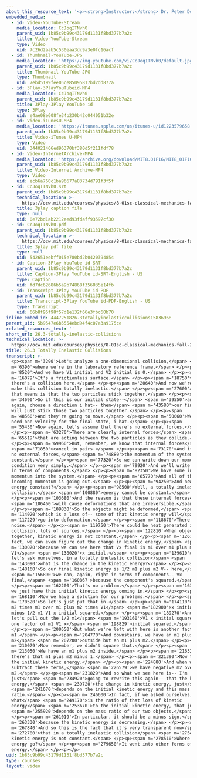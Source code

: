```yaml
---
about_this_resource_text: '<p><strong>Instructor:</strong> Dr. Peter Dourmashkin</p>'
embedded_media:
  - id: Video-YouTube-Stream
    media_location: CcJoqITNvh0
    parent_uid: 1b85c9b99c43179d1131f8bd377b7a2c
    title: Video-YouTube-Stream
    type: Video
    uid: 7c26d2aab5c530eaa3dc9a3e0fc16acf
  - id: Thumbnail-YouTube-JPG
    media_location: 'https://img.youtube.com/vi/CcJoqITNvh0/default.jpg'
    parent_uid: 1b85c9b99c43179d1131f8bd377b7a2c
    title: Thumbnail-YouTube-JPG
    type: Thumbnail
    uid: 7ebd5199fee05ce85095817bd2dd877a
  - id: 3Play-3PlayYouTubeid-MP4
    media_location: CcJoqITNvh0
    parent_uid: 1b85c9b99c43179d1131f8bd377b7a2c
    title: 3Play-3Play YouTube id
    type: 3Play
    uid: e4ae08e608fe34b230b42c044051b32e
  - id: Video-iTunesU-MP4
    media_location: 'https://itunes.apple.com/us/itunes-u/id1223579658'
    parent_uid: 1b85c9b99c43179d1131f8bd377b7a2c
    title: Video-iTunes U-MP4
    type: Video
    uid: 344021466ed96370bf380d5f211fdf78
  - id: Video-InternetArchive-MP4
    media_location: 'https://archive.org/download/MIT8.01F16/MIT8_01F16_L26v03_360p.mp4'
    parent_uid: 1b85c9b99c43179d1131f8bd377b7a2c
    title: Video-Internet Archive-MP4
    type: Video
    uid: ecb6a760c1ba96677a83734d791f3f5f
  - id: CcJoqITNvh0.srt
    parent_uid: 1b85c9b99c43179d1131f8bd377b7a2c
    technical_location: >-
      https://ocw.mit.edu/courses/physics/8-01sc-classical-mechanics-fall-2016/week-9-collision-theory/26.3-totally-inelastic-collisions/26.3-totally-inelastic-collisions/CcJoqITNvh0.srt
    title: 3play caption file
    type: null
    uid: 0e72bd1ab2212eed93fdaff93597cf30
  - id: CcJoqITNvh0.pdf
    parent_uid: 1b85c9b99c43179d1131f8bd377b7a2c
    technical_location: >-
      https://ocw.mit.edu/courses/physics/8-01sc-classical-mechanics-fall-2016/week-9-collision-theory/26.3-totally-inelastic-collisions/26.3-totally-inelastic-collisions/CcJoqITNvh0.pdf
    title: 3play pdf file
    type: null
    uid: 542651eebff015e780bd2b0420394854
  - id: Caption-3Play YouTube id-SRT
    parent_uid: 1b85c9b99c43179d1131f8bd377b7a2c
    title: Caption-3Play YouTube id-SRT-English - US
    type: Caption
    uid: fd7dc62686b5a9b74868f356035e14fb
  - id: Transcript-3Play YouTube id-PDF
    parent_uid: 1b85c9b99c43179d1131f8bd377b7a2c
    title: Transcript-3Play YouTube id-PDF-English - US
    type: Transcript
    uid: 66b8f95f98f57d1e132f66e3fbc60b70
inline_embed_id: 4447251826.3totallyinelasticcollisions15836968
parent_uid: 5b9547e6b5554ebd94f4c07a3a9175ce
related_resources_text: ''
short_url: 26.3-totally-inelastic-collisions
technical_location: >-
  https://ocw.mit.edu/courses/physics/8-01sc-classical-mechanics-fall-2016/week-9-collision-theory/26.3-totally-inelastic-collisions/26.3-totally-inelastic-collisions
title: 26.3 Totally Inelastic Collisions
transcript: >-
  <p><span m='3290'>Let's analyze a one-dimensional collision,</span> <span
  m='6390'>where we're in the laboratory reference frame.</span> </p><p><span
  m='8520'>And we have V1 initial and V2 initial is 0.</span> </p><p><span
  m='16079'>It's a frictionless surface.</span> </p><p><span m='18750'>But
  there's a collision here.</span> </p><p><span m='20640'>And now we're going to
  make this collision totally inelastic.</span> </p><p><span m='27600'>Now what
  that means is that the two particles stick together.</span> </p><p><span
  m='34690'>So if this is our initial state--</span> <span m='39550'>and let's,
  again, choose a direction i hat-- then</span> <span m='43580'>our final state
  will just stick those two particles together.</span> </p><p><span
  m='48560'>And they're going to move.</span> </p><p><span m='50060'>We only
  need one velocity for the final state, i hat.</span> </p><p><span
  m='55430'>Now again, let's assume that there's no external forces.</span>
  </p><p><span m='63270'>There are clearly internal forces</span> <span
  m='65519'>that are acting between the two particles as they collide.</span>
  </p><p><span m='69960'>But, remember, we know that internal forces</span>
  <span m='71850'>cancel in pairs.</span> </p><p><span m='73170'>And if there's
  no external forces,</span> <span m='74880'>the momentum of the system is
  constant.</span> </p><p><span m='77320'>So we can write down our momentum
  condition very simply.</span> </p><p><span m='79920'>And we'll write it again
  in terms of components.</span> </p><p><span m='82350'>We have some incoming
  momentum into the system.</span> </p><p><span m='85770'>And all of that
  incoming momentum is going out.</span> </p><p><span m='94250'>And now, is
  energy constant?</span> </p><p><span m='98500'>Well, a totally inelastic
  collision,</span> <span m='100880'>energy cannot be constant.</span>
  </p><p><span m='103680'>And the reason is that these internal forces</span>
  <span m='106460'>will cause deformations that are irreversible.</span>
  </p><p><span m='109830'>So the objects might be deformed,</span> <span
  m='114020'>which is a loss of-- some of that kinetic energy will</span> <span
  m='117229'>go into deformation.</span> </p><p><span m='118670'>There could be
  noise.</span> </p><p><span m='119750'>There could be heat generated in the
  collision, lots of sources.</span> </p><p><span m='122810'>When objects stick
  together, kinetic energy is not constant.</span> </p><p><span m='126180'>In
  fact, we can even figure out the change in kinetic energy,</span> <span
  m='130070'>because we can see here that Vx final is m1 over m1 plus m2
  V1</span> <span m='138020'>x initial.</span> </p><p><span m='139610'>And now
  let's ask ourselves, in a totally inelastic collision</span> <span
  m='143090'>what is the change in the kinetic energy?</span> </p><p><span
  m='148160'>So our final kinetic energy is 1/2 m1 plus m2 V-- here,</span>
  <span m='156890'>we can, again, right in terms of components-- Vx
  final,</span> <span m='160867'>because the component's squared.</span>
  </p><p><span m='162200'>That's no problem.</span> </p><p><span m='163430'>And
  we just have this initial kinetic energy coming in.</span> </p><p><span
  m='168110'>Now we have a solution for our problems.</span> </p><p><span
  m='170520'>So let's just put that in.</span> </p><p><span m='174110'>m1 plus
  m2 times m1 over m1 plus m2 times V1</span> <span m='182900'>x initial squared
  minus 1/2 m1 V1 x initial squared.</span> </p><p><span m='189270'>And now
  let's pull out the 1/2 m1</span> <span m='193160'>V1 x initial squared-- 1/2
  one factor of m1 V1 x</span> <span m='198829'>initial squared.</span>
  </p><p><span m='200550'>But what we're left with here is another factor of
  m1.</span> </p><p><span m='204770'>And downstairs, we have an m1 plus
  m2</span> <span m='207200'>outside but an m1 plus m2.</span> </p><p><span
  m='210079'>Now remember, we didn't square that.</span> </p><p><span
  m='213050'>We have an m1 plus m2 inside.</span> </p><p><span m='216320'>So
  there's that m1 plus m2 minus 1.</span> </p><p><span m='221390'>Now this is
  the initial kinetic energy.</span> </p><p><span m='224880'>And when we
  subtract these terms,</span> <span m='226579'>we have negative m2 over m1 plus
  m2.</span> </p><p><span m='231829'>And so what we see here is-- I'm
  just</span> <span m='234920'>going to rewrite this again-- that the kinetic
  energy,</span> <span m='239720'>the change in kinetic energy, just</span>
  <span m='241670'>depends on the initial kinetic energy and this mass
  ratio.</span> </p><p><span m='246600'>In fact, if we asked ourselves,
  what</span> <span m='249170'>is the ratio of that loss of kinetic
  energy</span> <span m='253670'>to the initial kinetic energy, that just</span>
  <span m='255920'>depends on the mass ratio of our two objects.</span>
  </p><p><span m='261019'>In particular, it should be a minus sign,</span> <span
  m='263330'>because the kinetic energy is decreasing.</span> </p><p><span
  m='267840'>And so this is the fact that it's very transparent now</span> <span
  m='272780'>that in a totally inelastic collision</span> <span m='275450'>the
  kinetic energy is not constant.</span> </p><p><span m='278510'>Where did that
  energy go?</span> </p><p><span m='279650'>It went into other forms of
  energy.</span> </p><p></p>
uid: 1b85c9b99c43179d1131f8bd377b7a2c
type: courses
layout: video
---
```

